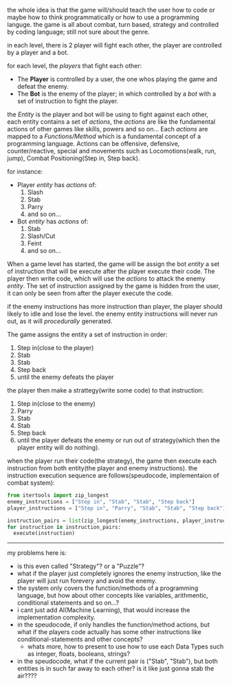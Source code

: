the whole idea is that the game will/should teach the user how to code or maybe how to think programmatically or how to use a programming languge.
the game is all about combat, turn based, strategy and controlled by coding language; still not sure about the genre.

in each level, there is 2 player will fight each other, the player are controlled by a player and a bot.

for each level, the *players* that fight each other:
- The **Player** is controlled by a user, the one whos playing the game and defeat the enemy.
- The **Bot** is the enemy of the player; in which controlled by a *bot* with a set of instruction to fight the player.

the *Entity* is the player and bot will be using to fight against each other, each entity contains a set of *actions*, the *actions* are like the fundamental actions of other games like skills, powers and so on...
Each *actions* are mapped to a *Functions/Method* which is a fundamental concept of a programming language.
Actions can be offensive, defensive, counter/reactive, special and movements such as Locomotions(walk, run, jump), Combat Positioning(Step in, Step back).

for instance:
- Player *entity* has *actions* of:
  1. Slash
  2. Stab
  3. Parry
  4. and so on...
- Bot *entity* has *actions* of:
  1. Stab
  2. Slash/Cut
  3. Feint
  4. and so on...


When a game level has started, the game will be assign the bot *entity* a set of instruction that will be execute after the player execute their code.
The player then write code, which will use the *actions* to attack the enemy *entity*.
The set of instruction assigned by the game is hidden from the user, it can only be seen from after the player execute the code.

if the enemy instructions has more instruction than player, the player should likely to idle and lose the level.
the enemy entity instructions will never run out, as it will *procedurally* generated.

The game assigns the entity a set of instruction in order:
1. Step in(close to the player)
2. Stab
3. Stab
4. Step back
5. until the enemy defeats the player

the player then make a strattegy(write some code) to that instruction:
1. Step in(close to the enemy)
2. Parry
3. Stab
4. Stab
5. Step back
6. until the player defeats the enemy or run out of strategy(which then the player entity will do nothing).

when the player run their code(the strategy), the game then execute each instruction from both entity(the player and enemy instructions).
the instruction execution sequence are follows(speudocode, implementaion of combat system):
```python
from itertools import zip_longest
enemy_instructions = ["Step in", "Stab", "Stab", "Step back"]
player_instructions = ["Step in", "Parry", "Stab", "Stab", "Step back"]

instruction_pairs = list(zip_longest(enemy_instructions, player_instructions, fillvalue=None))
for instruction in instruction_pairs:
  execute(instruction)
```

---

my problems here is:
- is this even called "Strategy"? or a "Puzzle"?
- what if the player just completely ignores the enemy instruction, like the player will just run forevery and avoid the enemy.
- the system only covers the function/methods of a programming language, but how about other concepts like variables, arithmentic, conditional statements and so on...?
- i cant just add AI(Machine Learning), that would increase the implementation complexity.
- in the speudocode, if only handles the function/method actions, but what if the players code actually has some other instructions like conditional-statements and other concepts?
  - whats more, how to present to use how to use each Data Types such as integer, floats, booleans, strings?
- in the speudocode, what if the current pair is ("Stab", "Stab"), but both entities is in such far away to each other? is it like just gonna stab the air????
